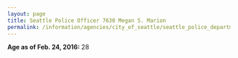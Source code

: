 ```yaml
---
layout: page
title: Seattle Police Officer 7630 Megan S. Marion
permalink: /information/agencies/city_of_seattle/seattle_police_department/copbook/7630/
---
```


**Age as of Feb. 24, 2016:** 28
